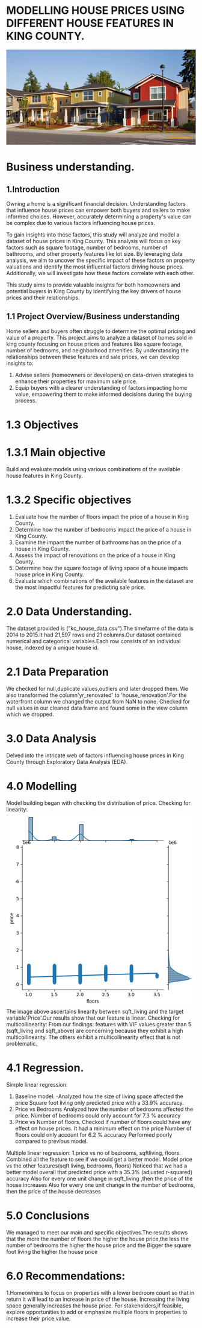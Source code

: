 # MODELLING HOUSE PRICES USING DIFFERENT HOUSE FEATURES IN KING COUNTY.

![Kingcounty Houses](Kingcounty.jpg)

# Business understanding.
## 1.Introduction
Owning a home is a significant financial decision. Understanding factors that influence house prices can empower both buyers and sellers to make informed choices. However, accurately determining a property's value can be complex due to various factors influencing house prices.

To gain insights into these factors, this study will analyze and model a dataset of house prices in King County. This analysis will focus on key factors such as square footage, number of bedrooms, number of bathrooms, and other property features like lot size. By leveraging data analysis, we aim to uncover the specific impact of these factors on property valuations and identify the most influential factors driving house prices. Additionally, we will investigate how these factors correlate with each other.

This study aims to provide valuable insights for both homeowners and potential buyers in King County by identifying the key drivers of house prices and their relationships.



## 1.1 Project Overview/Business understanding
Home sellers and buyers often struggle to determine the optimal pricing and value of a property. This project aims to analyze a dataset of homes sold in king county focusing on house prices and features like square footage, number of bedrooms, and neighborhood amenities. By understanding the relationships between these features and sale prices, we can develop insights to:

1. Advise sellers (homeowners or developers) on data-driven strategies to enhance their properties for maximum sale price.
2. Equip buyers with a clearer understanding of factors impacting home value, empowering them to make informed decisions during the buying process.



# 1.3 Objectives
# 1.3.1 Main objective
 
 Build and evaluate models using various combinations of the available house features in King County.

# 1.3.2 Specific objectives

1. Evaluate how the number of floors impact the price of a house in King County.
2. Determine how the number of bedrooms impact the price of a house in King County.
3. Examine the impact the number of bathrooms has on the price of a house in King County.
4. Assess the impact of renovations on the price of a house in King County.
5. Determine how the square footage of living space of a house impacts house price in King County.
6. Evaluate which combinations of the available features in the dataset are the most impactful features for predicting sale price.

# 2.0 Data Understanding.
The dataset provided is ("kc_house_data.csv").The timefarme of the data is 2014 to 2015.It had 21,597 rows and 21 columns.Our dataset contained numerical and categorical variables.Each row consists of an individual house, indexed by a unique house id.

# 2.1 Data Preparation
We checked for null,duplicate values,outliers and later dropped them. We also transformed the column'yr_renovated' to 'house_renovation'.For the waterfront column we changed the output from NaN to none. Checked for null values in our cleaned data frame and found some in the view column which we dropped.

# 3.0 Data Analysis
Delved into the intricate web of factors influencing house prices in King County through Exploratory Data Analysis (EDA).

# 4.0 Modelling
Model building began with checking the distribution of price.
Checking for linearity:
![alt text](linearity..png)
The image above ascertains linearity between sqft_living and the target variable'Price'.Our results show that our feature is linear.
 Checking for multicollinearity:
 From our findings: features with VIF values greater than 5 (sqft_living and sqft_above) are concerning because they exhibit a high multicollinearity. The others exhibit a multicollinearity effect that is not problematic.
# 4.1 Regression.
 Simple linear regression:
 1. Baseline model:
 -Analyzed how the size of living space affected  the price
 Square foot living only predicted price with a 33.9% accuracy.
 2. Price vs Bedrooms
Analyzed how the number of bedrooms  affected  the price.
Number of bedrooms could only account for 7.3 %  accuracy
3. Price vs Number of floors.
Checked if number of floors could have any effect on house prices.
It had a minimum effect on the price 
Number of floors  could only account for 6.2 %  accuracy
Performed poorly compared to previous model.

Multiple linear regression:
1.price vs no of bedrooms, sqftliving, floors.
Combined all the feature to see if we could get a better model.
Model price vs the other features(sqft living, bedrooms, floors)
Noticed that we had a better model overall that predicted price with a 35.3% (adjusted r-squared) accuracy
Also for every one unit change in sqft_living ,then the price of the house increases 
Also for every one unit change in the number of bedrooms, then the price of the house decreases


# 5.0 Conclusions
We managed to meet our main and specific objectives.The results shows that the more the number of floors the higher the house price,the less the number of bedrooms the higher the house price and the Bigger the square foot living the higher the house price 

# 6.0 Recommendations:
1.Homeowners to focus on properties with a lower bedroom count so that in return it will lead to an increase in price of the house.
Increasing the living space generally increases the house price.
 For stakeholders,if feasible, explore opportunities to add or emphasize multiple floors in properties to increase their price value.
